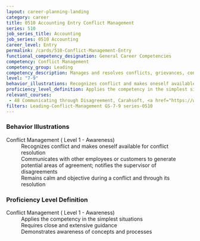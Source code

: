 ```yaml
---
layout: career-planning-landing
category: career
title: 0510 Accounting Entry Conflict Management
series: 510
job_series_title: Accounting
job_series: 0510 Accounting
career_level: Entry
permalink: /cards/510-Conflict-Management-Entry
functional_competency_designation: General Career Competencies
competency: Conflict Management
competency_group: Leading
competency_description: Manages and resolves conflicts, grievances, confrontations, or disagreements in a constructive manner to minimize negative (personal) impact
level: "7-9"
behavior_illustrations: Recognizes conflict and makes oneself available for conflict resolution ? Communicates with other employees or customers to generate potential areas of agreement; notifies the supervisor of disagreements ? Remains calm and objective during a conflict and through its resolution
proficiency_level_definition: Applies the competency in the simplest situations ? Requires close and extensive guidance ? Demonstrates awareness of concepts and processes
relevant_courses: 
 - 48 Communicating through Disagreement, Carahsoft, <a href="https://www.linkedin.com/learning/communicating-through-disagreement">https://www.linkedin.com/learning/communicating-through-disagreement</a>
filters: Leading-Conflict-Management GS-7-9 series-0510
---
```


<div class="desktop:grid-col-6 margin-y-205">
  <div class="border-top-05 bg-white padding-2 shadow-5 height-full members-hover border-1px border-gray-30 border-top-orange radius-lg">
    <h3>Behavior Illustrations</h3>
    <dl class="text-base"><dt>Conflict Management ( Level 1 - Awareness)</dt><dd>Recognizes conflict and makes oneself available for conflict resolution </dd><dd> Communicates with other employees or customers to generate potential areas of agreement; notifies the supervisor of disagreements </dd><dd> Remains calm and objective during a conflict and through its resolution</dd></dl>
  </div>
</div>
<div class="desktop:grid-col-6 margin-y-205">
  <div class="border-top-05 bg-white padding-2 shadow-5 height-full members-hover border-1px border-gray-30 border-top-orange radius-lg">
    <h3>Proficiency Level Definition</h3>
    <dl class="text-base"><dt>Conflict Management ( Level 1 - Awareness)</dt><dd>Applies the competency in the simplest situations </dd><dd> Requires close and extensive guidance </dd><dd> Demonstrates awareness of concepts and processes</dd></dl>
  </div>
</div>